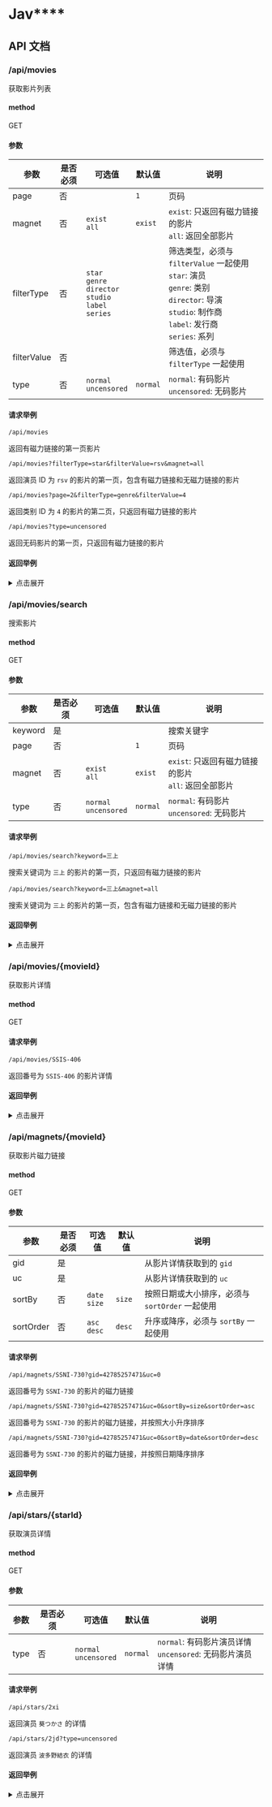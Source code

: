 # Jav****



## API 文档

### /api/movies

获取影片列表

#### method

GET

#### 参数

| 参数          | 是否必须 | 可选值                                                                          | 默认值      | 说明                                                                                                                                      |
| ----------- | ---- | ---------------------------------------------------------------------------- | -------- | --------------------------------------------------------------------------------------------------------------------------------------- |
| page        | 否    |                                                                              | `1`      | 页码                                                                                                                                      |
| magnet      | 否    | `exist`<br />`all`                                                           | `exist`  | `exist`: 只返回有磁力链接的影片<br />`all`: 返回全部影片                                                                                                 |
| filterType  | 否    | `star`<br />`genre`<br />`director`<br />`studio`<br />`label`<br />`series` |          | 筛选类型，必须与 `filterValue` 一起使用<br />`star`: 演员<br />`genre`: 类别<br />`director`: 导演<br />`studio`: 制作商<br />`label`: 发行商<br />`series`: 系列 |
| filterValue | 否    |                                                                              |          | 筛选值，必须与 `filterType` 一起使用                                                                                                               |
| type        | 否    | `normal`<br />`uncensored`                                                   | `normal` | `normal`: 有码影片<br />`uncensored`: 无码影片                                                                                                  |

#### 请求举例

    /api/movies

返回有磁力链接的第一页影片

    /api/movies?filterType=star&filterValue=rsv&magnet=all

返回演员 ID 为 `rsv` 的影片的第一页，包含有磁力链接和无磁力链接的影片

    /api/movies?page=2&filterType=genre&filterValue=4

返回类别 ID 为 `4` 的影片的第二页，只返回有磁力链接的影片

    /api/movies?type=uncensored

返回无码影片的第一页，只返回有磁力链接的影片

#### 返回举例

<details>
<summary>点击展开</summary>

```jsonc
{
  // 影片列表
  "movies": [
    {
      "date": "2023-04-28",
      "id": "YUJ-003",
      "img": "https://www.javbus.com/pics/thumb/9n0d.jpg",
      "title": "夫には言えない三日間。 セックスレスで欲求不満な私は甥っ子に中出しさせています。 岬ななみ",
      "tags": ["高清", "字幕", "3天前新種"]
    }
    // ...
  ],
  // 分页信息
  "pagination": {
    "currentPage": 1,
    "hasNextPage": true,
    "nextPage": 2,
    "pages": [1, 2, 3]
  },
  // 筛选信息，注意：只有在请求参数包含 filterType 和 filterValue 时才会返回
  "filter": {
    "name": "岬ななみ",
    "type": "star",
    "value": "rsv"
  }
}
```

</details>

### /api/movies/search

搜索影片

#### method

GET

#### 参数

| 参数      | 是否必须 | 可选值                        | 默认值      | 说明                                      |
| ------- | ---- | -------------------------- | -------- | --------------------------------------- |
| keyword | 是    |                            |          | 搜索关键字                                   |
| page    | 否    |                            | `1`      | 页码                                      |
| magnet  | 否    | `exist`<br />`all`         | `exist`  | `exist`: 只返回有磁力链接的影片<br />`all`: 返回全部影片 |
| type    | 否    | `normal`<br />`uncensored` | `normal` | `normal`: 有码影片<br />`uncensored`: 无码影片  |

#### 请求举例

    /api/movies/search?keyword=三上

搜索关键词为 `三上` 的影片的第一页，只返回有磁力链接的影片

    /api/movies/search?keyword=三上&magnet=all

搜索关键词为 `三上` 的影片的第一页，包含有磁力链接和无磁力链接的影片

#### 返回举例

<details>
<summary>点击展开</summary>

```jsonc
{
  // 影片列表
  "movies": [
    {
      "date": "2020-08-15",
      "id": "SSNI-845",
      "img": "https://www.javbus.com/pics/thumb/7t44.jpg",
      "title": "彼女の姉は美人で巨乳しかもドS！大胆M性感プレイでなす術もなくヌキまくられるドMな僕。 三上悠亜",
      "tags": ["高清", "字幕"]
    }
    // ...
  ],
  // 分页信息
  "pagination": {
    "currentPage": 2,
    "hasNextPage": true,
    "nextPage": 3,
    "pages": [1, 2, 3, 4, 5]
  },
  "keyword": "三上"
}
```

</details>

### /api/movies/{movieId}

获取影片详情

#### method

GET

#### 请求举例

    /api/movies/SSIS-406

返回番号为 `SSIS-406` 的影片详情

#### 返回举例

<details>
<summary>点击展开</summary>

```jsonc
{
  "id": "SSIS-406",
  "title": "SSIS-406 才色兼備な女上司が思う存分に羽目を外し僕を連れ回す【週末限定】裏顔デート 葵つかさ",
  "img": "https://www.javbus.com/pics/cover/8xnc_b.jpg",
  // 封面大图尺寸
  "imageSize": {
    "width": 800,
    "height": 538
  },
  "date": "2022-05-20",
  // 影片时长
  "videoLength": 120,
  "director": {
    "id": "hh",
    "name": "五右衛門"
  },
  "producer": {
    "id": "7q",
    "name": "エスワン ナンバーワンスタイル"
  },
  "publisher": {
    "id": "9x",
    "name": "S1 NO.1 STYLE"
  },
  "series": {
    "id": "xx",
    "name": "xx"
  },
  "genres": [
    {
      "id": "e",
      "name": "巨乳"
    }
    // ...
  ],
  // 演员信息，一部影片可能包含多个演员
  "stars": [
    {
      "id": "2xi",
      "name": "葵つかさ"
    }
  ],
  // 影片预览图
  "samples": [
    {
      "alt": "SSIS-406 才色兼備な女上司が思う存分に羽目を外し僕を連れ回す【週末限定】裏顔デート 葵つかさ - 樣品圖像 - 1",
      "id": "8xnc_1",
      // 大图
      "src": "https://pics.dmm.co.jp/digital/video/ssis00406/ssis00406jp-1.jpg",
      // 缩略图
      "thumbnail": "https://www.javbus.com/pics/sample/8xnc_1.jpg"
    }
    // ...
  ],
  // 同类影片
  "similarMovies": [
    {
      "id": "SNIS-477",
      "title": "クレーム処理会社の女社長 土下座とカラダで解決します 夢乃あいか",
      "img": "https://www.javbus.com/pics/thumb/4wml.jpg"
    }
    // ...
  ],
  "gid": "50217160940",
  "uc": "0"
}
```

</details>

### /api/magnets/{movieId}

获取影片磁力链接

#### method

GET

#### 参数

| 参数        | 是否必须 | 可选值                | 默认值    | 说明                             |
| --------- | ---- | ------------------ | ------ | ------------------------------ |
| gid       | 是    |                    |        | 从影片详情获取到的 `gid`                |
| uc        | 是    |                    |        | 从影片详情获取到的 `uc`                 |
| sortBy    | 否    | `date`<br />`size` | `size` | 按照日期或大小排序，必须与 `sortOrder` 一起使用 |
| sortOrder | 否    | `asc`<br />`desc`  | `desc` | 升序或降序，必须与 `sortBy` 一起使用        |

#### 请求举例

    /api/magnets/SSNI-730?gid=42785257471&uc=0

返回番号为 `SSNI-730` 的影片的磁力链接

    /api/magnets/SSNI-730?gid=42785257471&uc=0&sortBy=size&sortOrder=asc

返回番号为 `SSNI-730` 的影片的磁力链接，并按照大小升序排序

    /api/magnets/SSNI-730?gid=42785257471&uc=0&sortBy=date&sortOrder=desc

返回番号为 `SSNI-730` 的影片的磁力链接，并按照日期降序排序

#### 返回举例

<details>
<summary>点击展开</summary>

```jsonc
[
  {
    "id": "17508BF5C17CBDF7C77E12DAAD1BDAB325116585",
    "link": "magnet:?xt=urn:btih:17508BF5C17CBDF7C77E12DAAD1BDAB325116585&dn=SSNI-730-C",
    // 是否高清
    "isHD": true,
    "title": "SSNI-730-C",
    "size": "6.57GB",
    // bytes
    "numberSize": 7054483783,
    "shareDate": "2021-03-14",
    // 是否包含字幕
    "hasSubtitle": true
  }
  // ...
]
```

</details>

### /api/stars/{starId}

获取演员详情

#### method

GET

#### 参数

| 参数   | 是否必须 | 可选值                        | 默认值      | 说明                                             |
| ---- | ---- | -------------------------- | -------- | ---------------------------------------------- |
| type | 否    | `normal`<br />`uncensored` | `normal` | `normal`: 有码影片演员详情<br />`uncensored`: 无码影片演员详情 |

#### 请求举例

    /api/stars/2xi

返回演员 `葵つかさ` 的详情

    /api/stars/2jd?type=uncensored

返回演员 `波多野結衣` 的详情

#### 返回举例

<details>
<summary>点击展开</summary>

```jsonc
{
  "avatar": "https://www.javbus.com/pics/actress/2xi_a.jpg",
  "id": "2xi",
  "name": "葵つかさ",
  "birthday": "1990-08-14",
  "age": "32",
  "height": "163cm",
  "bust": "88cm",
  "waistline": "58cm",
  "hipline": "86cm",
  "birthplace": "大阪府",
  "hobby": "ジョギング、ジャズ鑑賞、アルトサックス、ピアノ、一輪車"
}
```

</details>
